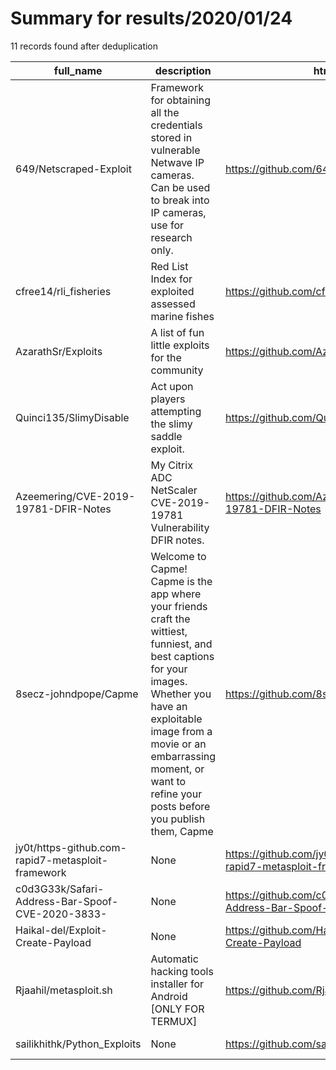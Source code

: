 
# Summary for results/2020/01/24
    
11 records found after deduplication

| full_name | description | html_url | matched_list | matched_count | pushed_at | size | stargazers_count | language | forks_count | vul_ids |
|---------------------------------------------------|------------------------------------------------------------------------------------------------------------------------------------------------------------------------------------------------------------------------------------------------------------------|----------------------------------------------------------------------|----------------------------------|-----------------|---------------------------|--------|--------------------|------------|---------------|--------------------|
| 649/Netscraped-Exploit | Framework for obtaining all the credentials stored in vulnerable Netwave IP cameras. Can be used to break into IP cameras, use for research only. | https://github.com/649/Netscraped-Exploit | ['exploit'] | 1 | 2020-01-24 20:26:02+00:00 | 721 | 29 | Python | 19 | [] |
| cfree14/rli_fisheries | Red List Index for exploited assessed marine fishes | https://github.com/cfree14/rli_fisheries | ['exploit'] | 1 | 2020-01-24 17:08:59+00:00 | 2326 | 0 | R | 0 | [] |
| AzarathSr/Exploits | A list of fun little exploits for the community | https://github.com/AzarathSr/Exploits | ['exploit'] | 1 | 2020-01-24 15:13:26+00:00 | 16 | 0 | | 0 | [] |
| Quinci135/SlimyDisable | Act upon players attempting the slimy saddle exploit. | https://github.com/Quinci135/SlimyDisable | ['exploit'] | 1 | 2020-01-24 00:04:46+00:00 | 3464 | 0 | C# | 1 | [] |
| Azeemering/CVE-2019-19781-DFIR-Notes | My Citrix ADC NetScaler CVE-2019-19781 Vulnerability DFIR notes. | https://github.com/Azeemering/CVE-2019-19781-DFIR-Notes | ['cve-2'] | 1 | 2020-01-24 10:45:08+00:00 | 41 | 0 | Shell | 0 | ['CVE-2019-19781'] |
| 8secz-johndpope/Capme | Welcome to Capme! Capme is the app where your friends craft the wittiest, funniest, and best captions for your images. Whether you have an exploitable image from a movie or an embarrassing moment, or want to refine your posts before you publish them, Capme | https://github.com/8secz-johndpope/Capme | ['exploit'] | 1 | 2020-01-24 04:29:56+00:00 | 2719 | 0 | | 0 | [] |
| jy0t/https-github.com-rapid7-metasploit-framework | None | https://github.com/jy0t/https-github.com-rapid7-metasploit-framework | ['metasploit module OR payload'] | 1 | 2020-01-24 08:25:03+00:00 | 297435 | 0 | Ruby | 0 | [] |
| c0d3G33k/Safari-Address-Bar-Spoof-CVE-2020-3833- | None | https://github.com/c0d3G33k/Safari-Address-Bar-Spoof-CVE-2020-3833- | ['cve-2'] | 1 | 2020-01-24 06:49:16+00:00 | 621 | 4 | | 1 | ['CVE-2020-3833'] |
| Haikal-del/Exploit-Create-Payload | None | https://github.com/Haikal-del/Exploit-Create-Payload | ['exploit'] | 1 | 2020-01-24 09:32:11+00:00 | 2 | 0 | Shell | 0 | [] |
| Rjaahil/metasploit.sh | Automatic hacking tools installer for Android [ONLY FOR TERMUX] | https://github.com/Rjaahil/metasploit.sh | ['metasploit module OR payload'] | 1 | 2020-01-24 10:35:26+00:00 | 0 | 0 | | 0 | [] |
| sailikhithk/Python_Exploits | None | https://github.com/sailikhithk/Python_Exploits | ['exploit'] | 1 | 2020-01-24 15:09:14+00:00 | 7 | 0 | Python | 0 | [] |
